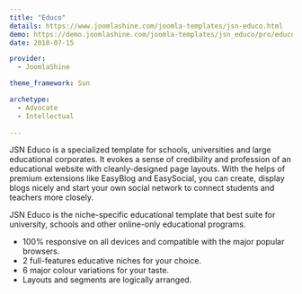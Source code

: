 ```yaml
---
title: "Educo"
details: https://www.joomlashine.com/joomla-templates/jsn-educo.html
demo: https://demo.joomlashine.com/joomla-templates/jsn_educo/pro/educo/
date: 2018-07-15

provider: 
  - JoomlaShine

theme_framework: Sun

archetype:
  - Advocate
  - Intellectual
  
---
```


JSN Educo is a specialized template for schools, universities and large educational corporates. It evokes a sense of credibility and profession of an educational website with cleanly-designed page layouts. With the helps of premium extensions like EasyBlog and EasySocial, you can create, display blogs nicely and start your own social network to connect students and teachers more closely.

JSN Educo is the niche-specific educational template that best suite for university, schools and other online-only educational programs.

* 100% responsive on all devices and compatible with the major popular browsers.
* 2 full-features educative niches for your choice.
* 6 major colour variations for your taste.
* Layouts and segments are logically arranged.



